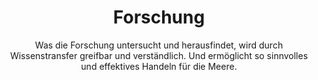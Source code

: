---
title: Forschung
subtitle: >-
    Was die Forschung untersucht und herausfindet, wird durch  Wissenstransfer greifbar und verständlich.
    Und ermöglicht so sinnvolles und effektives Handeln für die Meere.
image: http://res.cloudinary.com/deepwave-org/image/upload/v1747245472/deepwave.org/Parallaxe_Forschung_2.jpg
overlay: rgba(0,26,35,0.25)
order: 7
---